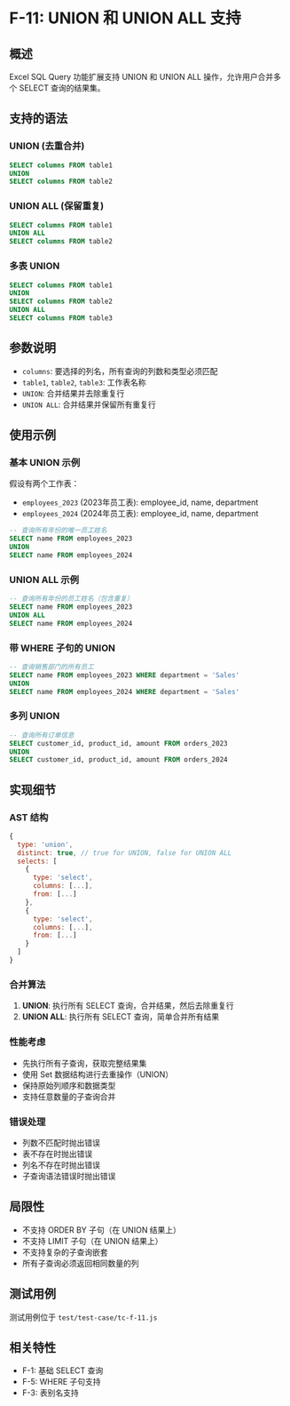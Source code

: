 # F-11: UNION 和 UNION ALL 支持

## 概述
Excel SQL Query 功能扩展支持 UNION 和 UNION ALL 操作，允许用户合并多个 SELECT 查询的结果集。

## 支持的语法

### UNION (去重合并)
```sql
SELECT columns FROM table1
UNION
SELECT columns FROM table2
```

### UNION ALL (保留重复)
```sql
SELECT columns FROM table1
UNION ALL
SELECT columns FROM table2
```

### 多表 UNION
```sql
SELECT columns FROM table1
UNION
SELECT columns FROM table2
UNION ALL
SELECT columns FROM table3
```

## 参数说明
- `columns`: 要选择的列名，所有查询的列数和类型必须匹配
- `table1`, `table2`, `table3`: 工作表名称
- `UNION`: 合并结果并去除重复行
- `UNION ALL`: 合并结果并保留所有重复行

## 使用示例

### 基本 UNION 示例
假设有两个工作表：
- `employees_2023` (2023年员工表): employee_id, name, department
- `employees_2024` (2024年员工表): employee_id, name, department

```sql
-- 查询所有年份的唯一员工姓名
SELECT name FROM employees_2023
UNION
SELECT name FROM employees_2024
```

### UNION ALL 示例
```sql
-- 查询所有年份的员工姓名（包含重复）
SELECT name FROM employees_2023
UNION ALL
SELECT name FROM employees_2024
```

### 带 WHERE 子句的 UNION
```sql
-- 查询销售部门的所有员工
SELECT name FROM employees_2023 WHERE department = 'Sales'
UNION
SELECT name FROM employees_2024 WHERE department = 'Sales'
```

### 多列 UNION
```sql
-- 查询所有订单信息
SELECT customer_id, product_id, amount FROM orders_2023
UNION
SELECT customer_id, product_id, amount FROM orders_2024
```

## 实现细节

### AST 结构
```javascript
{
  type: 'union',
  distinct: true, // true for UNION, false for UNION ALL
  selects: [
    {
      type: 'select',
      columns: [...],
      from: [...]
    },
    {
      type: 'select',
      columns: [...],
      from: [...]
    }
  ]
}
```

### 合并算法
1. **UNION**: 执行所有 SELECT 查询，合并结果，然后去除重复行
2. **UNION ALL**: 执行所有 SELECT 查询，简单合并所有结果

### 性能考虑
- 先执行所有子查询，获取完整结果集
- 使用 Set 数据结构进行去重操作（UNION）
- 保持原始列顺序和数据类型
- 支持任意数量的子查询合并

### 错误处理
- 列数不匹配时抛出错误
- 表不存在时抛出错误
- 列名不存在时抛出错误
- 子查询语法错误时抛出错误

## 局限性
- 不支持 ORDER BY 子句（在 UNION 结果上）
- 不支持 LIMIT 子句（在 UNION 结果上）
- 不支持复杂的子查询嵌套
- 所有子查询必须返回相同数量的列

## 测试用例
测试用例位于 `test/test-case/tc-f-11.js`

## 相关特性
- F-1: 基础 SELECT 查询
- F-5: WHERE 子句支持
- F-3: 表别名支持